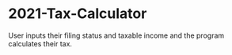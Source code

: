 # 2021-Tax-Calculator
User inputs their filing status and taxable income and the program calculates their tax.
